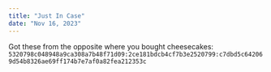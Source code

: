 ```yaml
---
title: "Just In Case"
date: "Nov 16, 2023"
---
```


Got these from the opposite where you bought cheesecakes: `5320798c048948a9ca308a7b48f71d09:2ce181bdcb4cf7b3e2520799:c7dbd5c642069d54b8326ae69ff174b7e7af0a82fea212353c`

